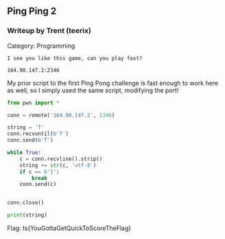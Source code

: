 ## Ping Ping 2

### Writeup by Trent (teerix)

Category: Programming

```
I see you like this game, can you play fast?

164.90.147.2:2346 
```

My prior script to the first Ping Pong challenge is fast enough to work here as well, so I simply used the same script, modifying the port!

```py
from pwn import *

conn = remote('164.90.147.2', 2346)

string = 'T'
conn.recvuntil(b'T')
conn.send(b'T')

while True:
	c = conn.recvline().strip()
	string += str(c, 'utf-8')
	if c == b'}':
		break
	conn.send(c)


conn.close()

print(string)
```

Flag: ts{YouGottaGetQuickToScoreTheFlag}
